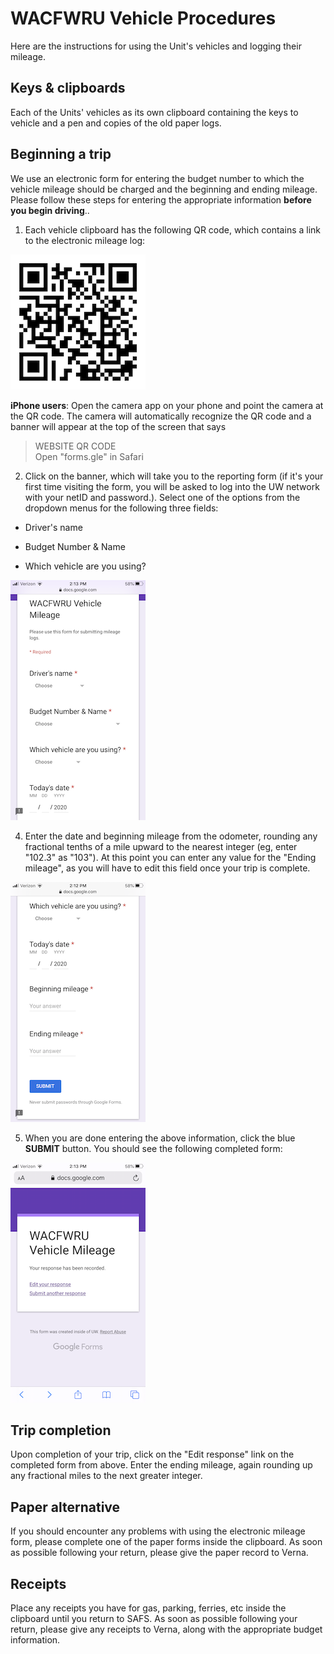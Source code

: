# WACFWRU Vehicle Procedures

Here are the instructions for using the Unit's vehicles and logging their mileage.

## Keys & clipboards

Each of the Units' vehicles as its own clipboard containing the keys to vehicle and a pen and copies of the old paper logs.

## Beginning a trip

We use an electronic form for entering the budget number to which the vehicle mileage should be charged and the beginning and ending mileage. Please follow these steps for entering the appropriate information **before you begin driving**..

1. Each vehicle clipboard has the following QR code, which contains a link to the electronic mileage log:

![](pics/WACFWRU_vehicle_log.png)

**iPhone users**: Open the camera app on your phone and point the camera at the QR code. The camera will automatically recognize the QR code and a banner will appear at the top of the screen that says

> WEBSITE QR CODE  
> Open "forms.gle" in Safari

2. Click on the banner, which will take you to the reporting form (if it's your first time visiting the form, you will be asked to log into the UW network with your netID and password.). Select one of the options from the dropdown menus for the following three fields:

* Driver's name

* Budget Number & Name

* Which vehicle are you using?

![](pics/log_1.png)

4. Enter the date and beginning mileage from the odometer, rounding any fractional tenths of a mile upward to the nearest integer (eg, enter "102.3" as "103"). At this point you can enter any value for the "Ending mileage", as you will have to edit this field once your trip is complete.

![](pics/log_2.png)

5. When you are done entering the above information, click the blue **SUBMIT** button. You should see the following completed form:

![](pics/edit_response.png)

## Trip completion

Upon completion of your trip, click on the "Edit response" link on the completed form from above. Enter the ending mileage, again rounding up any fractional miles to the next greater integer.

## Paper alternative

If you should encounter any problems with using the electronic mileage form, please complete one of the paper forms inside the clipboard. As soon as possible following your return, please give the paper record to Verna.

## Receipts

Place any receipts you have for gas, parking, ferries, etc inside the clipboard until you return to SAFS. As soon as possible following your return, please give any receipts to Verna, along with the appropriate budget information.

